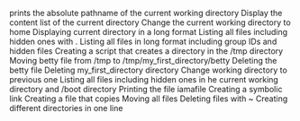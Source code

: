prints the absolute pathname of the current working directory
Display the content list of the current directory
Change the current working directory to home
Displaying current directory in a long format
Listing all files including hidden ones with .
Listing all files in long format including group IDs and hidden files
Creating a script that creates a directory in the /tmp directory
Moving betty file from /tmp to /tmp/my_first_directory/betty
Deleting the betty file
Deleting my_first_directory directory
Change working directory to previous one
Listing all files including hidden ones in he current working directory and /boot directory
Printing the file iamafile
Creating a symbolic link
Creating a file that copies
Moving all files
Deleting files with ~
Creating different directories in one line